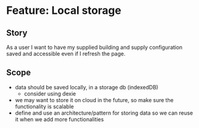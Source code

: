 # Feature: Local storage

## Story

As a user I want to have my supplied building and supply configuration saved and accessible even if I refresh the page.

## Scope

- data should be saved locally, in a storage db (indexedDB)
  - consider using dexie
- we may want to store it on cloud in the future, so make sure the functionality is scalable
- define and use an architecture/pattern for storing data so we can reuse it when we add more functionalities
